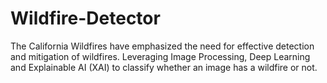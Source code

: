 # Wildfire-Detector
The California Wildfires have emphasized the need for effective detection and mitigation of wildfires. Leveraging Image Processing, Deep Learning and Explainable AI (XAI) to classify whether an image has a wildfire or not.
